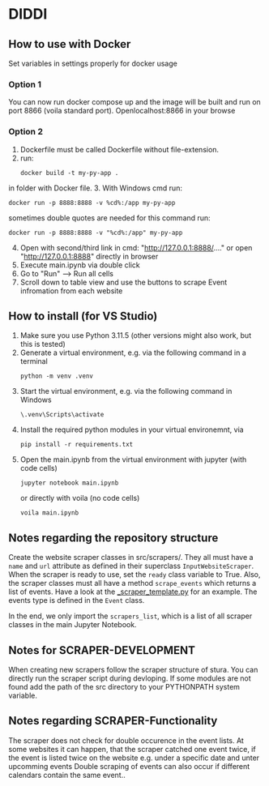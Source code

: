 # DIDDI
## How to use with Docker
Set variables in settings properly for docker usage
### Option 1
You can now run docker compose up and the image will be built and run on port 8866 (voila standard port).
Openlocalhost:8866 in your browse
### Option 2
1. Dockerfile must be called Dockerfile without file-extension.
2. run:
   ```
   docker build -t my-py-app .
   ```
in folder with Docker file.
3. With Windows cmd run:
   ```
   docker run -p 8888:8888 -v %cd%:/app my-py-app
   ```
sometimes double quotes are needed for this command run:
   ```
   docker run -p 8888:8888 -v "%cd%:/app" my-py-app
   ```
4. Open with second/third link in cmd: "http://127.0.0.1:8888/...." or open "http://127.0.0.1:8888" directly in browser 
5. Execute main.ipynb via double click
6. Go to "Run" --> Run all cells
7. Scroll down to table view and use the buttons to scrape Event infromation from each website


## How to install (for VS Studio)

1. Make sure you use Python 3.11.5 (other versions might also work, but this is tested)
2. Generate a virtual environment, e.g. via the following command in a terminal
   ```
   python -m venv .venv
   ```
3. Start the virtual environment, e.g. via the following command in Windows
   ```
   \.venv\Scripts\activate
   ```
4. Install the required python modules in your virtual environemnt, via
   ```
   pip install -r requirements.txt
   ```
5. Open the main.ipynb from the virtual environment with jupyter (with code cells)
   ```
   jupyter notebook main.ipynb
   ```
   or directly with voila (no code cells)
   ```
   voila main.ipynb
   ```

## Notes regarding the repository structure
Create the website scraper classes in src/scrapers/. They all must have a ```name``` and ```url``` attribute as defined in their
superclass ```InputWebsiteScraper```. When the scraper is ready to use, set the ```ready``` class variable to True.
Also, the scraper classes must all have a method ```scrape_events``` which returns a list of events. Have a look at the [_scraper_template.py](/src/scrapers/_scraper_template.py) for an example.
The events type is defined in the ```Event``` class.

In the end, we only import the ```scrapers_list```, which is a list of all scraper classes in the main Jupyter Notebook.

## Notes for SCRAPER-DEVELOPMENT
When creating new scrapers follow the scraper structure of stura. You can directly run the scraper script during devloping. If some modules are not found add the path of the src directory to your PYTHONPATH system variable.

## Notes regarding SCRAPER-Functionality
The scraper does not check for double occurence in the event lists. At some websites it can happen, that the scraper catched one event twice, if the event is listed twice on the website e.g. under a specific date and unter upcomming events
Double scraping of events can also occur if different calendars contain the same event..